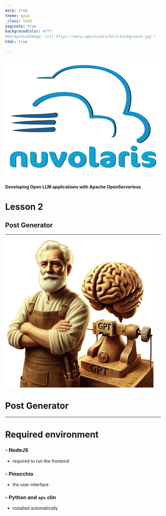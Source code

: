 ```yaml
---
marp: true
theme: gaia
_class: lead
paginate: true
backgroundColor: #fff
#backgroundImage: url('https://marp.app/assets/hero-background.jpg')
html: true

---
```

![bg left:50% 70%](./logo-full-transparent.png)

#### Developing Open LLM applications with Apache OpenServerless 

# Lesson 2
## Post Generator

---
![bg left:50% 80%](./mastrogpt.png)

# Post Generator

---
# Required environment

### - NodeJS 
- required to run the frontend
### - Pinocchio
- the user interface
### - Python and `ops` clin
- installed automatically

